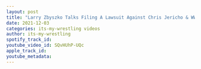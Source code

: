```yaml
---
layout: post
title: "Larry Zbyszko Talks Filing A Lawsuit Against Chris Jericho & WWE!"
date: 2021-12-03
categories: its-my-wrestling videos
author: its-my-wrestling
spotify_track_id: 
youtube_video_id: SQvHUhP-UQc
apple_track_id: 
youtube_metadata: 
---
```


